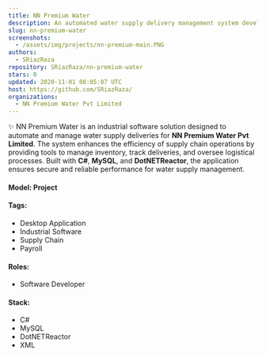 ```yaml
---
title: NN Premium Water
description: An automated water supply delivery management system developed for NN Premium Water Pvt Limited. This software streamlines the process of water delivery, allowing for efficient management and observation of the supply chain. It includes features for tracking deliveries, managing inventory, and overseeing logistical operations.
slug: nn-premium-water
screenshots:
  - /assets/img/projects/nn-premium-main.PNG
authors:
  - SRiazRaza
repository: SRiazRaza/nn-premium-water
stars: 0
updated: 2020-11-01 08:05:07 UTC
host: https://github.com/SRiazRaza/
organizations:
  - NN Premium Water Pvt Limited
---
```


✨ NN Premium Water is an industrial software solution designed to automate and manage water supply deliveries for **NN Premium Water Pvt Limited**. The system enhances the efficiency of supply chain operations by providing tools to manage inventory, track deliveries, and oversee logistical processes. Built with **C#**, **MySQL**, and **DotNETReactor**, the application ensures secure and reliable performance for water supply management.

#### Model: Project

#### Tags:
  - Desktop Application
  - Industrial Software
  - Supply Chain
  - Payroll

#### Roles:
  - Software Developer

#### Stack:
  - C#
  - MySQL
  - DotNETReactor
  - XML
